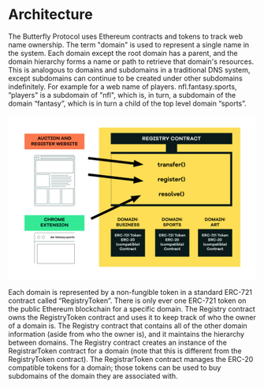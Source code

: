 # Architecture

The Butterfly Protocol uses Ethereum contracts and tokens to track web name ownership. The term "domain" is used to represent a single name in the system. Each domain except the root domain has a parent, and the domain hierarchy forms a name or path to retrieve that domain's resources. This is analogous to domains and subdomains in a traditional DNS system, except subdomains can continue to be created under other subdomains indefinitely. For example for a web name of players. nfl.fantasy.sports, ”players" is a subdomain of "nfl", which is, in turn, a subdomain of the domain “fantasy”, which is in turn a child of the top level domain “sports”.

![](../.gitbook/assets/screen-shot-2020-03-02-at-21.39.14.png)

Each domain is represented by a non-fungible token in a standard ERC-721 contract called “RegistryToken”. There is only ever one ERC-721 token on the public Ethereum blockchain for a specific domain. The Registry contract owns the RegistryToken contract and uses it to keep track of who the owner of a domain is. The Registry contract that contains all of the other domain information \(aside from who the owner is\), and it maintains the hierarchy between domains. The Registry contract creates an instance of the RegistrarToken contract for a domain \(note that this is different from the RegistryToken contract\). The RegistrarToken contract manages the ERC-20 compatible tokens for a domain; those tokens can be used to buy subdomains of the domain they are associated with.

